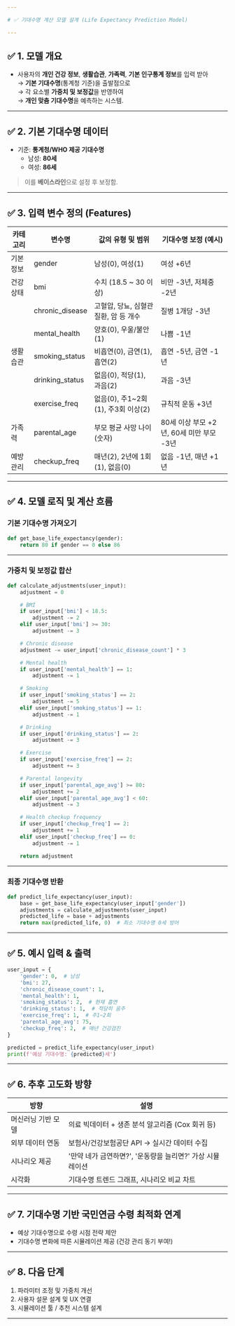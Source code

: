 ```yaml
---

# ✅ 기대수명 계산 모델 설계 (Life Expectancy Prediction Model)

---
```


## ✅ 1. **모델 개요**
- 사용자의 **개인 건강 정보**, **생활습관**, **가족력**, **기본 인구통계 정보**를 입력 받아  
  → **기본 기대수명**(통계청 기준)을 출발점으로  
  → 각 요소별 **가중치 및 보정값**을 반영하여  
  → **개인 맞춤 기대수명**을 예측하는 시스템.

---

## ✅ 2. **기본 기대수명 데이터**
- 기준: **통계청/WHO 제공 기대수명**
  - 남성: **80세**
  - 여성: **86세**

> 이를 **베이스라인**으로 설정 후 보정함.

---

## ✅ 3. **입력 변수 정의 (Features)**

| **카테고리** | **변수명**         | **값의 유형 및 범위**               | **기대수명 보정** (예시)    |
|------------|------------------|---------------------------------|-------------------------|
| 기본 정보    | gender          | 남성(0), 여성(1)               | 여성 +6년               |
| 건강 상태    | bmi             | 수치 (18.5 ~ 30 이상)          | 비만 -3년, 저체중 -2년     |
|            | chronic_disease | 고혈압, 당뇨, 심혈관질환, 암 등 개수 | 질병 1개당 -3년            |
|            | mental_health   | 양호(0), 우울/불안(1)          | 나쁨 -1년                |
| 생활습관    | smoking_status  | 비흡연(0), 금연(1), 흡연(2)    | 흡연 -5년, 금연 -1년       |
|            | drinking_status | 없음(0), 적당(1), 과음(2)      | 과음 -3년                |
|            | exercise_freq   | 없음(0), 주1~2회(1), 주3회 이상(2) | 규칙적 운동 +3년           |
| 가족력     | parental_age    | 부모 평균 사망 나이 (숫자)     | 80세 이상 부모 +2년, 60세 미만 부모 -3년 |
| 예방 관리   | checkup_freq    | 매년(2), 2년에 1회(1), 없음(0) | 없음 -1년, 매년 +1년       |

---

## ✅ 4. **모델 로직 및 계산 흐름**

### 기본 기대수명 가져오기
```python
def get_base_life_expectancy(gender):
    return 80 if gender == 0 else 86
```

---

### 가중치 및 보정값 합산
```python
def calculate_adjustments(user_input):
    adjustment = 0

    # BMI
    if user_input['bmi'] < 18.5:
        adjustment -= 2
    elif user_input['bmi'] >= 30:
        adjustment -= 3

    # Chronic disease
    adjustment -= user_input['chronic_disease_count'] * 3

    # Mental health
    if user_input['mental_health'] == 1:
        adjustment -= 1

    # Smoking
    if user_input['smoking_status'] == 2:
        adjustment -= 5
    elif user_input['smoking_status'] == 1:
        adjustment -= 1

    # Drinking
    if user_input['drinking_status'] == 2:
        adjustment -= 3

    # Exercise
    if user_input['exercise_freq'] == 2:
        adjustment += 3

    # Parental longevity
    if user_input['parental_age_avg'] >= 80:
        adjustment += 2
    elif user_input['parental_age_avg'] < 60:
        adjustment -= 3

    # Health checkup frequency
    if user_input['checkup_freq'] == 2:
        adjustment += 1
    elif user_input['checkup_freq'] == 0:
        adjustment -= 1

    return adjustment
```

---

### 최종 기대수명 반환
```python
def predict_life_expectancy(user_input):
    base = get_base_life_expectancy(user_input['gender'])
    adjustments = calculate_adjustments(user_input)
    predicted_life = base + adjustments
    return max(predicted_life, 0)  # 최소 기대수명 0세 방어
```

---

## ✅ 5. **예시 입력 & 출력**
```python
user_input = {
    'gender': 0,  # 남성
    'bmi': 27,
    'chronic_disease_count': 1,
    'mental_health': 1,
    'smoking_status': 2,  # 현재 흡연
    'drinking_status': 1,  # 적당히 음주
    'exercise_freq': 1,  # 주1~2회
    'parental_age_avg': 75,
    'checkup_freq': 2,  # 매년 건강검진
}

predicted = predict_life_expectancy(user_input)
print(f'예상 기대수명: {predicted}세')
```

---

## ✅ 6. **추후 고도화 방향**
| 방향               | 설명                                  |
|------------------|-------------------------------------|
| 머신러닝 기반 모델 | 의료 빅데이터 + 생존 분석 알고리즘 (Cox 회귀 등) |
| 외부 데이터 연동   | 보험사/건강보험공단 API → 실시간 데이터 수집 |
| 시나리오 제공      | '만약 네가 금연하면?', '운동량을 늘리면?' 가상 시뮬레이션 |
| 시각화            | 기대수명 트렌드 그래프, 시나리오 비교 차트 |

---

## ✅ 7. **기대수명 기반 국민연금 수령 최적화 연계**
- 예상 기대수명으로 수령 시점 전략 제안
- 기대수명 변화에 따른 시뮬레이션 제공 (건강 관리 동기 부여!)

---

## ✅ 8. **다음 단계**
1. 파라미터 조정 및 가중치 개선  
2. 사용자 설문 설계 및 UX 연결  
3. 시뮬레이션 툴 / 추천 시스템 설계  

---
